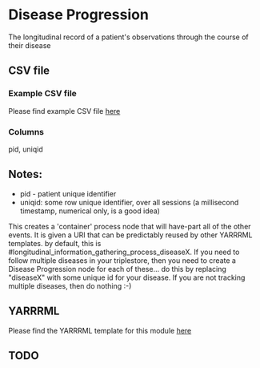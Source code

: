 # Disease Progression

The longitudinal record of a patient's observations through the course of their disease

## CSV file 

### Example CSV file
Please find example CSV file [here](../csv/)

### Columns

pid, uniqid


## Notes:
  * pid - patient unique identifier
  * uniqid:  some row unique identifier, over all sessions (a millisecond timestamp, numerical only, is a good idea)

This creates a 'container' process node that will have-part all of the other events.  It is given a URI that can be predictably reused
by other YARRRML templates.  by default, this is #longitudinal_information_gathering_process_diseaseX.  If you need to follow multiple diseases
in your triplestore, then you need to create a Disease Progression node for each of these... do this by
replacing "diseaseX" with some unique id for your disease.  If you are not tracking multiple diseases, then do nothing :-)

## YARRRML

Please find the YARRRML template for this module [here](../templates/disease_progression_yarrrml_template.yaml)

##  TODO

